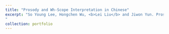 ```yaml
---
title: "Prosody and Wh-Scope Interpretation in Chinese"
excerpt: "So Young Lee, Hongchen Wu, <b>Lei Liu</b> and Jiwon Yun. Prosody and Wh-Scope Interpretation in Chinese. In Proceedings of the 29th NACCL (North America Conference on Chinese Linguistics) 2017
"
collection: portfolio
---
```


<!-- So Young Lee, Hongchen Wu, <b>Lei Liu</b> and Jiwon Yun. Prosody and Wh-Scope Interpretation in Chinese. In Proceedings of the 29th NACCL (North America Conference on Chinese Linguistics) 2019 -->
